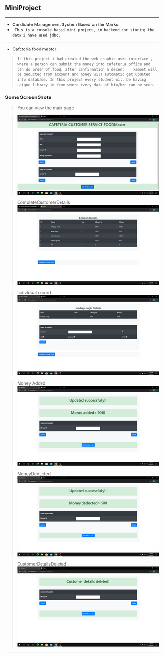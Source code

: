 ## MiniProject
***
* Candidate Management System Based on the Marks.
* ` This is a console based mini project, in backend for storing the data i have used jdbc.`
***

* Cafeteria food master
> `In this project i had created the web graphic user interface , where a person can submit the money into cafeteria office and can do order of food, after confirmation a decent    >amout will be deducted from account and money will automatic get updated into database.
>In this project every student will be having unique library id from where every data of him/her can be seen.`

### Some ScreenShots
>You can view the main page 

>![photo](https://github.com/kuldeepsingh000/Mini-Project-In-Java/blob/master/Cafeteria%20Food%20Master/MainPage.png)

>CompleteCustomerDetails
>![photo](https://github.com/kuldeepsingh000/Mini-Project-In-Java/blob/master/Cafeteria%20Food%20Master/CompleteCustomerDetails.png)

>Individual record
>![photo](https://github.com/kuldeepsingh000/Mini-Project-In-Java/blob/master/Cafeteria%20Food%20Master/individual.png)

>Money Added
> ![photo](https://github.com/kuldeepsingh000/Mini-Project-In-Java/blob/master/Cafeteria%20Food%20Master/MoneyAdded.png)

>MoneyDeducted
> ![photo](https://github.com/kuldeepsingh000/Mini-Project-In-Java/blob/master/Cafeteria%20Food%20Master/MoneyDeducted.png)

>CustomerDetailsDeleted
>![CustomerDetailsDeleted](https://github.com/kuldeepsingh000/Mini-Project-In-Java/blob/master/Cafeteria%20Food%20Master/CustomerDetailsDeleted.png)
***
